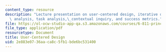 ```yaml
---
content_type: resource
description: "Lecture presentation on user-centered design, iterative design, user\
  \ analysis, task analysis,\_contextual inquiry, and success metrics."
file: https://ol-ocw-studio-app-qa.s3.amazonaws.com/courses/6-811-principles-and-practice-of-assistive-technology-fall-2014/2e883e0736aaca8c5fb1bde6bc531400_MIT6_811F14_UserCentered.pdf
file_type: application/pdf
resourcetype: Document
title: User-Centered Design
uid: 2e883e07-36aa-ca8c-5fb1-bde6bc531400
---
```

